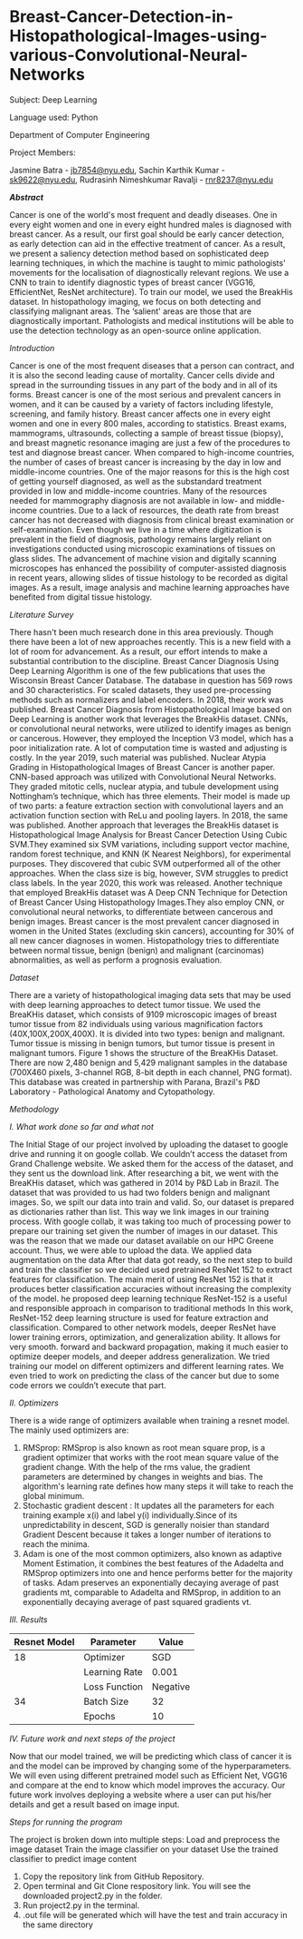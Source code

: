 # Breast-Cancer-Detection-in-Histopathological-Images-using-various-Convolutional-Neural-Networks

Subject: Deep Learning

Language used: Python

Department of Computer Engineering

Project Members:

Jasmine Batra - jb7854@nyu.edu, Sachin Karthik Kumar - sk9622@nyu.edu, Rudrasinh Nimeshkumar Ravalji - rnr8237@nyu.edu


***Abstract*** 
 
Cancer is one of the world's most frequent and deadly diseases. One in every eight women and one in every eight hundred males is diagnosed with breast cancer. As a result, our first goal should be early cancer detection, as early detection can aid in the effective treatment of cancer. As a result, we present a saliency detection method based on sophisticated deep learning techniques, in which the machine is taught to mimic pathologists' movements for the localisation of diagnostically relevant regions. We use a CNN to train to identify diagnostic types of breast cancer (VGG16, EfficientNet, ResNet architecture). To train our model, we used the BreakHis dataset. In histopathology imaging, we focus on both detecting and classifying malignant areas. The ‘salient' areas are those that are diagnostically important. Pathologists and medical institutions will be able to use the detection technology as an open-source online application.

  
*Introduction*

Cancer is one of the most frequent diseases that a person can contract, and it is also the second leading cause of mortality. Cancer cells divide and spread in the surrounding tissues in any part of the body and in all of its forms. Breast cancer is one of the most serious and prevalent cancers in women, and it can be caused by a variety of factors including lifestyle, screening, and family history. Breast cancer affects one in every eight women and one in every 800 males, according to statistics. Breast exams, mammograms, ultrasounds, collecting a sample of breast tissue (biopsy), and breast magnetic resonance imaging are just a few of the procedures to test and diagnose breast cancer. When compared to high-income countries, the number of cases of breast cancer is increasing by the day in low and middle-income countries. One of the major reasons for this is the high cost of getting yourself diagnosed, as well as the substandard treatment provided in low and middle-income countries. Many of the resources needed for mammography diagnosis are not available in low- and middle-income countries. Due to a lack of resources, the death rate from breast cancer has not decreased with diagnosis from clinical breast examination or self-examination. Even though we live in a time where digitization is prevalent in the field of diagnosis, pathology remains largely reliant on investigations conducted using microscopic examinations of tissues on glass slides. The advancement of machine vision and digitally scanning microscopes has enhanced the possibility of computer-assisted diagnosis in recent years, allowing slides of tissue histology to be recorded as digital images. As a result, image analysis and machine learning approaches have benefited from digital tissue histology.


*Literature Survey*

There hasn't been much research done in this area previously. Though there have been a lot of new approaches recently. This is a new field with a lot of room for advancement. As a result, our effort intends to make a substantial contribution to the discipline. 
Breast Cancer Diagnosis Using Deep Learning Algorithm is one of the few publications that uses the Wisconsin Breast Cancer Database. The database in question has 569 rows and 30 characteristics. For scaled datasets, they used pre-processing methods such as normalizers and label encoders. In 2018, their work was published. Breast Cancer Diagnosis from Histopathological Image based on Deep Learning is another work that leverages the BreakHis dataset. CNNs, or convolutional neural networks, were utilized to identify images as benign or cancerous. However, they employed the Inception V3 model, which has a poor initialization rate. A lot of computation time is wasted and adjusting is costly. 
In the year 2019, such material was published. Nuclear Atypia Grading in Histopathological Images of Breast Cancer is another paper. CNN-based approach was utilized with Convolutional Neural Networks. They graded mitotic cells, nuclear atypia, and tubule development using Nottingham’s technique, which has three elements. Their model is made up of two parts: a feature extraction section with convolutional layers and an activation function section with ReLu and pooling layers. 
 In 2018, the same was published. Another approach that leverages the BreakHis dataset is Histopathological Image Analysis for Breast Cancer Detection Using Cubic SVM.They examined six SVM variations, including support vector machine, random forest technique, and KNN (K Nearest Neighbors), for experimental purposes. They discovered that cubic SVM outperformed all of the other approaches. When the class size is big, however, SVM struggles to predict class labels. In the year 2020, this work was released. 
Another technique that employed BreakHis dataset was A Deep CNN Technique for Detection of Breast Cancer Using Histopathology Images.They also employ CNN, or convolutional neural networks, to differentiate between cancerous and benign images. Breast cancer is the most prevalent cancer diagnosed in women in the United States (excluding skin cancers), accounting for 30% of all new cancer diagnoses in women. Histopathology tries to differentiate between normal tissue, benign (benign) and malignant (carcinomas) abnormalities, as well as perform a prognosis evaluation. 

*Dataset*

There are a variety of histopathological imaging data sets that may be used with deep learning approaches to detect tumor tissue. We used the BreaKHis dataset, which consists of 9109 microscopic images of breast tumor tissue from 82 individuals using various magnification factors (40X,100X,200X,400X). It is divided into two types: benign and malignant. Tumor tissue is missing in benign tumors, but tumor tissue is present in malignant tumors. Figure 1 shows the structure of the BreaKHis Dataset.  There are now 2,480 benign and 5,429 malignant samples in the database (700X460 pixels, 3-channel RGB, 8-bit depth in each channel, PNG format). This database was created in partnership with Parana, Brazil's P&D Laboratory - Pathological Anatomy and Cytopathology.


*Methodology*

*I. What work done so far and what not*

The Initial Stage of our project involved by uploading the dataset to google drive and running it on google collab. We couldn’t access the dataset from Grand Challenge website. We asked them for the access of the dataset, and they sent us the download link. After researching a bit, we went with the BreaKHis dataset, which was gathered in 2014 by P&D Lab in Brazil. The dataset that was provided to us had two folders benign and malignant images.  So, we spilt our data into train and valid. So, our dataset is prepared as dictionaries rather than list. This way we link images in our training process. With google collab, it was taking too much of processing power to prepare our training set given the number of images in our dataset.  This was the reason that we made our dataset available on our HPC Greene account. Thus, we were able to upload the data. We applied data augmentation on the data After that data got ready, so the next step to build and train the classifier so we decided used pretrained ResNet 152 to extract features for classification. The main merit of using ResNet 152 is that it produces better classification accuracies without increasing the complexity of the model. he proposed deep learning technique ResNet-152 is a useful and responsible approach in comparison to traditional methods In this work, ResNet-152 deep learning structure is used for feature extraction and classification. Compared to other network models, deeper ResNet have lower training errors, optimization, and generalization ability. It allows for very smooth. forward and backward propagation, making it much easier to optimize deeper models, and deeper address generalization. We tried training our model on different optimizers and different learning rates. We even tried to work on predicting the class of the cancer but due to some code errors we couldn’t execute that part.


*II. Optimizers*

There is a wide range of optimizers available when training a resnet model. The mainly used optimizers are:

  1. RMSprop:
  RMSprop is also known as root mean square prop, is a gradient optimizer that works with the root mean square value of the gradient change. With the help of the rms value, the gradient parameters are determined by changes in weights and bias. The algorithm's learning rate defines how many steps it will take to reach the global minimum.
  2. Stochastic gradient descent :
  It updates all the parameters for each training example x(i) and label y(i) individually.Since of its unpredictability in descent, SGD is generally noisier than standard Gradient Descent because it takes a longer number of iterations to reach the minima.
  3. Adam is one of the most common optimizers, also known as adaptive Moment Estimation, it combines the best features of the Adadelta and RMSprop optimizers into one and hence performs better for the majority of tasks. Adam preserves an exponentially decaying average of past gradients mt, comparable to Adadelta and RMSprop, in addition to an exponentially decaying average of past squared gradients vt.

*III. Results*

|		Resnet Model	  | Parameter |		Value	 |
| ------------- | ------------- |	------------ |			
| 		18 			|		 	Optimizer   		|			SGD		 |
| 		   	  | 	 Learning Rate   		|			0.001	 |
| 		  		|		 	Loss Function		|			Negative		 |			
| 		34		|		  Batch Size    		|			32		 |
| 			  | 		Epochs  		|			10		 |



*IV. Future work and next steps of the project*

Now that our model trained, we will be predicting which class of cancer it is and the model can be improved by changing some of the hyperparameters. We will even using different pretrained model such as Efficient Net, VGG16 and compare at the end to know which model improves the accuracy. Our future work involves deploying a website where a user can put his/her details and get a result based on image input.


*Steps for running the program*

The project is broken down into multiple steps:
Load and preprocess the image dataset Train the image classifier on your dataset 
Use the trained classifier to predict image content

  1. Copy the repository link from GitHub Repository.
  2. Open terminal and Git Clone respository link. You will see the downloaded project2.py in the folder.
  3. Run project2.py in the terminal.
  4. .out file will be generated which will have the test and train accuracy in the same directory
